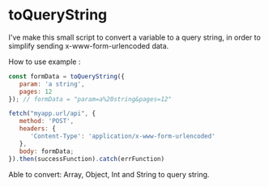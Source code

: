 # toQueryString
I've make this small script to convert a variable to a query string, in order to simplify sending x-www-form-urlencoded data.

How to use example :
```js
const formData = toQueryString({
   param: 'a string',
   pages: 12
}); // formData = "param=a%20string&pages=12"

fetch("myapp.url/api", {
   method: 'POST',
   headers: {
      'Content-Type': 'application/x-www-form-urlencoded'
   },
   body: formData;
}).then(successFunction).catch(errFunction)
```

Able to convert: Array, Object, Int and String to query string.
